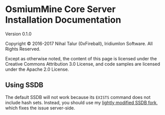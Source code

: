 
# OsmiumMine Core Server Installation Documentation

Version 0.1.0

Copyright &copy; 2016-2017 Nihal Talur (0xFireball), IridiumIon Software. All Rights Reserved.

Except as otherwise noted, the content of this page is licensed under the Creative Commons Attribution 3.0 License, and code samples are licensed under the Apache 2.0 License.

## Using SSDB

The default SSDB will not work because its `EXISTS` command does not include hash sets.
Instead, you should use my [lightly modified SSDB fork](https://github.com/0xFireball/ssdb),
which fixes the issue server-side.